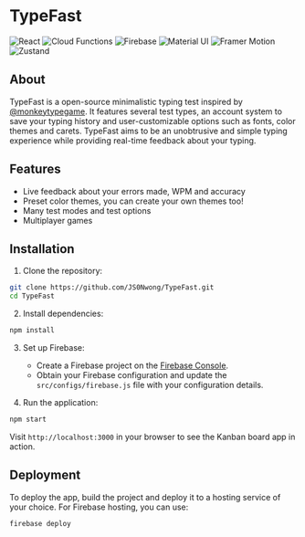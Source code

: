 # TypeFast
![React](https://img.shields.io/badge/React.js-^18.2.0-blue.svg?logo=React)
![Cloud Functions](https://img.shields.io/badge/Google_Cloud_Functions-2nd_gen-blue.svg?logo=GoogleCloud)
![Firebase](https://img.shields.io/badge/Firebase-^10.7.1-yellow.svg?logo=Firebase)
![Material UI](https://img.shields.io/badge/MUI-^5.15.3-blue.svg?logo=MUI)
![Framer Motion](https://img.shields.io/badge/Framer_Motion-^10.17.4-blue.svg?logo=framer)
![Zustand](https://img.shields.io/badge/Zustand-^4.4.7-333383)


## About
TypeFast is a open-source minimalistic typing test inspired by [@monkeytypegame](https://github.com/monkeytypegame/monkeytype). It features several test types, an account system to save your typing history and user-customizable options such as fonts, color themes and carets. TypeFast aims to be an unobtrusive and simple typing experience while providing real-time feedback about your typing.

## Features
- Live feedback about your errors made, WPM and accuracy
- Preset color themes, you can create your own themes too!
- Many test modes and test options
- Multiplayer games

## Installation

1. Clone the repository:

```bash
git clone https://github.com/JS0Nwong/TypeFast.git
cd TypeFast
```

2. Install dependencies:

```bash
npm install
```

3. Set up Firebase:

   - Create a Firebase project on the [Firebase Console](https://console.firebase.google.com/).
   - Obtain your Firebase configuration and update the `src/configs/firebase.js` file with your configuration details.

4. Run the application:

```bash
npm start
```

Visit `http://localhost:3000` in your browser to see the Kanban board app in action.

## Deployment

To deploy the app, build the project and deploy it to a hosting service of your choice. For Firebase hosting, you can use:

```bash
firebase deploy
```

